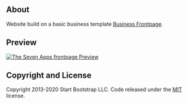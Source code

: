 ## About

Website build on a basic business template [Business Frontpage](https://startbootstrap.com/template/business-frontpage/).

## Preview

[![The Seven Apps frontpage Preview](https://thesevenapps.github.io/other/preview.png)](https://thesevenapps.github.io/)

## Copyright and License

Copyright 2013-2020 Start Bootstrap LLC. Code released under the [MIT](https://github.com/StartBootstrap/startbootstrap-business-frontpage/blob/gh-pages/LICENSE) license.
